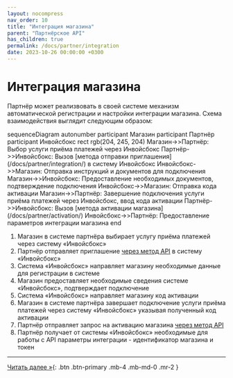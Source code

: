 ```yaml
---
layout: nocompress
nav_order: 10
title: "Интеграция магазина"
parent: "Партнёрское API"
has_children: true
permalink: /docs/partner/integration
date: 2023-10-26 00:00:00 +0300
---
```


# Интеграция магазина

Партнёр может реализвовать в своей системе механизм автоматической регистрации
и настройки интеграции магазина. Схема взаимодействия выглядит следующим образом:

<div class="mermaid">
sequenceDiagram
    autonumber
    participant Магазин
    participant Партнёр
    participant Инвойсбокс
    rect rgb(204, 245, 204)
      Магазин->>Партнёр: Выбор услуги приёма платежей через Инвойсбокс
      Партнёр->>Инвойсбокс: Вызов [метода отправки приглашения](/docs/partner/integration/) в систему Инвойсбокс
      Инвойсбокс->>Магазин: Отправка инструкций и документов для подключения
      Магазин->>Инвойсбокс: Предоставление необходимых документов, подтверждение подключения
      Инвойсбокс->>Магазин: Отправка кода активации
      Магазин->>Партнёр: Завершение подключения услуги приёма платежей через Инвойсбокс, ввод кода активации
      Партнёр->>Инвойсбокс: Вызов [метода активации магазина](/docs/partner/activation/)
      Инвойсбокс->>Партнёр: Предоставление параметров интеграции магазина
    end
</div>

1. Магазин в системе партнёра выбирает услугу приёма платежей через систему &laquo;Инвойсбокс&raquo;
1. Партнёр отправляет приглашение [через метод API](/docs/partner/integration/) в систему &laquo;Инвойсбокс&raquo;
1. Система &laquo;Инвойсбокс&raquo; направляет магазину необходимые данные для регистрации в системе
1. Магазин предоставляет необходимые сведения системе &laquo;Инвойсбокс&raquo;, подтверждает подключение
1. Система &laquo;Инвойсбокс&raquo; направляет магазину код активации
1. Магазин в системе партнёра завершает подключение услуги приёма платежей через систему &laquo;Инвойсбокс&raquo; указывая полученный код активации
1. Партнёр отправляет запрос на активацию магазина [через метод API](/docs/partner/activation/)
1. Партнёр получает от системы &laquo;Инвойсбокс&raquo; необходимые для работы с API параметры интеграции - идентификатор магазина и токен

---

[Читать далее &raquo;](/docs/partner/integration/invite/){: .btn .btn-primary .mb-4 .mb-md-0 .mr-2 }

